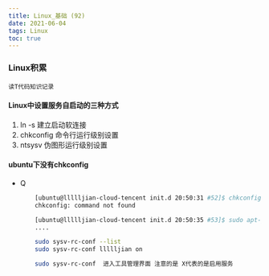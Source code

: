 ```yaml
---
title: Linux_基础 (92)
date: 2021-06-04
tags: Linux
toc: true
---
```


### Linux积累
    读T代码知识记录

<!-- more -->

#### Linux中设置服务自启动的三种方式
1. ln -s 建立启动软连接
2. chkconfig 命令行运行级别设置
3. ntsysv 伪图形运行级别设置

#### ubuntu下没有chkconfig
- Q
    ```bash
        [ubuntu@llllljian-cloud-tencent init.d 20:50:31 #52]$ chkconfig
        chkconfig: command not found

        [ubuntu@llllljian-cloud-tencent init.d 20:50:35 #53]$ sudo apt-get install sysv-rc-conf
        ....

        sudo sysv-rc-conf --list
        sudo sysv-rc-conf llllljian on

        sudo sysv-rc-conf  进入工具管理界面 注意的是 X代表的是启用服务
    ```
